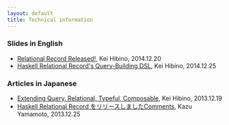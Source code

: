 ```yaml
---
layout: default
title: Technical information
---
```


### Slides in English

- [Relational Record Released!](http://htmlpreview.github.io/?https://github.com/khibino/haskell-relational-record/blob/master/doc/slide/haskell-hackathon-201412/HRR.html), Kei Hibino, 2014.12.20
- [Haskell Relational Record's Query-Building DSL](http://htmlpreview.github.io/?https://github.com/khibino/haskell-relational-record/blob/master/doc/slide/tsukuba-201412/DSL.html), Kei Hibino, 2014.12.25

### Articles in Japanese

- [Extending Query, Relational, Typeful, Composable](http://khibino.hatenadiary.jp/entry/20131219/1387423818), Kei Hibino, 2013.12.19
- [Haskell Relational Record をリリースしましたComments](http://d.hatena.ne.jp/kazu-yamamoto/20141225/1419490692), Kazu Yamamoto, 2013.12.25

